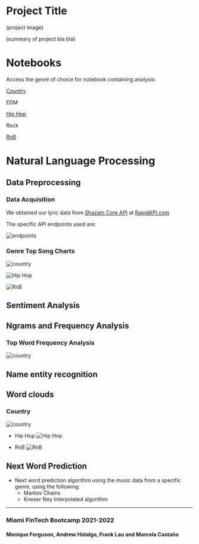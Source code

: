 # Project Title

(project image)

(summary of project bla bla)


# Notebooks

Access the genre of choice for notebook containing analysis:

[Country](country_nb/country_data.ipynb)

EDM

[Hip Hop](Monique_data/hiphopraplyrics.ipynb)

Rock

[RnB](Monique_data/rnblyrics.ipynb)

# Natural Language Processing

## Data Preprocessing

### Data Acquisition

We obtained our lyric data from [Shazam Core API](https://rapidapi.com/tipsters/api/shazam-core/) at [RapidAPI.com](https://rapidapi.com/hub)

The specific API endpoints used are:

![endpoints](endpoints_shazam_api.png)


### Genre Top Song Charts

![country](country_nb/images/top_artists_country.png)

![Hip Hop](Monique_data/hiphoprap_topcharts.png)

![RnB](Monique_data/rnb_topcharts.png)


## Sentiment Analysis

## Ngrams and Frequency Analysis

### Top Word Frequency Analysis

![country](country_nb/images/top_words_country.png)


## Name entity recognition


## Word clouds

### Country

![country](country_nb/images/country.png)

- Hip Hop
![Hip Hop](Monique_data/Images/hiphopboom.png)

- RnB
![RnB](Monique_data/Images/rnbart.png)


## Next Word Prediction

- Next word prediction algorithm using the music data from a specific genre, using the following:
    - Markov Chains
    - Kneser Ney Interpolated algorithm


---

### Miami FinTech Bootcamp 2021-2022

#### Monique Ferguson, Andrew Hidalgo, Frank Lau and Marcela Castaño